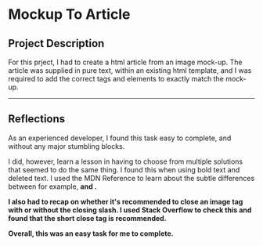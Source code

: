 <h1>Mockup To Article</h1>

<h2>Project Description</h2>

For this prject, I had to create a html article from an image mock-up. The article was supplied in pure text, within an existing html template, and I was required to add the correct tags and elements to exactly match the mock-up.

<hr>

<h2>Reflections</h2>

As an experienced developer, I found this task easy to complete, and without any major stumbling blocks. 

I did, however, learn a lesson in having to choose from multiple solutions that seemed to do the same thing. I found this when using bold text and deleted text. I used the MDN Reference to learn about the subtle differences between for example, <b> and <strong>.

I also had to recap on whether it's recommended to close an image tag with or without the closing slash. I used Stack Overflow to check this and found that the short close tag is recommended.

Overall, this was an easy task for me to complete.
